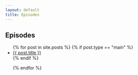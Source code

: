 ```yaml
---
layout: default
title: Episodes
---
```

<div class = "episodes">

<h2> Episodes </h2>
<ul>
{% for post in site.posts %}    
    {% if post.type == "main" %}
        <li>
            <a href="{{ post.url }}"> {{ post.title }} </a>
        </li>
    {% endif %}

{% endfor %}
</ul>

</div> 